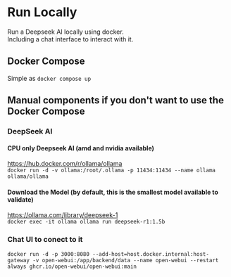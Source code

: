 # Run Locally 
Run a Deepseek AI locally using docker.  
Including a chat interface to interact with it. 

## Docker Compose
Simple as ```docker compose up```



## Manual components if you don't want to use the Docker Compose

### DeepSeek AI 
#### CPU only Deepseek AI (amd and nvidia available) 
https://hub.docker.com/r/ollama/ollama  
```docker run -d -v ollama:/root/.ollama -p 11434:11434 --name ollama ollama/ollama```

#### Download the Model (by default, this is the smallest model available to validate) 
https://ollama.com/library/deepseek-1  
```docker exec -it ollama ollama run deepseek-r1:1.5b```

### Chat UI to conect to it 
```docker run -d -p 3000:8080 --add-host=host.docker.internal:host-gateway -v open-webui:/app/backend/data --name open-webui --restart always ghcr.io/open-webui/open-webui:main```
